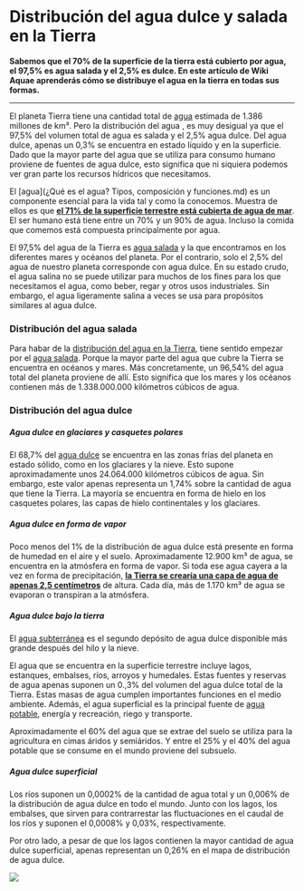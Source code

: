 # Distribución del agua dulce y salada en la Tierra

**Sabemos que el 70% de la superficie de la tierra está cubierto por agua, el 97,5% es agua salada y el 2,5% es dulce. En este artículo de Wiki Aquae aprenderás cómo se distribuye el agua en la tierra en todas sus formas.**

___

El planeta Tierra tiene una cantidad total de [agua](https://www.fundacionaquae.org/50-anos-de-busqueda-de-agua-en-la-luna/) estimada de 1.386 millones de km³. Pero la distribución del agua , es muy desigual ya que el 97,5% del volumen total de agua es salada y el 2,5% agua dulce. Del agua dulce, apenas un 0,3% se encuentra en estado líquido y en la superficie. Dado que la mayor parte del agua que se utiliza para consumo humano proviene de fuentes de agua dulce, esto significa que ni siquiera podemos ver gran parte los recursos hídricos que necesitamos.

El [agua](¿Qué es el agua? Tipos, composición y funciones.md) es un componente esencial para la vida tal y como la conocemos. Muestra de ellos es que **[el 71% de la superficie terrestre está cubierta de agua de mar](https://www.fundacionaquae.org/cuanta-agua-hay-en-el-mundo/)**. El ser humano está tiene entre un 70% y un 90% de agua. Incluso la comida que comemos está compuesta principalmente por agua.

El 97,5% del agua de la Tierra es [agua salada](https://www.fundacionaquae.org/como-utilizamos-el-agua-en-nuestras-casas/) y la que encontramos en los diferentes mares y océanos del planeta. Por el contrario, solo el 2,5% del agua de nuestro planeta corresponde con agua dulce. En su estado crudo, el agua salina no se puede utilizar para muchos de los fines para los que necesitamos el agua, como beber, regar y otros usos industriales. Sin embargo, el agua ligeramente salina a veces se usa para propósitos similares al agua dulce.

### Distribución del agua salada

Para habar de la [distribución del agua en la Tierra](https://www.fundacionaquae.org/como-se-distribuye-el-agua-en-nuestro-planeta/), tiene sentido empezar por el [agua salada](https://www.fundacionaquae.org/la-salina-riqueza-natural/). Porque la mayor parte del agua que cubre la Tierra se encuentra en océanos y mares. Más concretamente, un 96,54% del agua total del planeta proviene de allí. Esto significa que los mares y los océanos contienen más de 1.338.000.000 kilómetros cúbicos de agua.

### Distribución del agua dulce

##### Agua dulce en glaciares y casquetes polares

El 68,7% del [agua dulce](https://www.fundacionaquae.org/agua-dulce-salada/) se encuentra en las zonas frías del planeta en estado sólido, como en los glaciares y la nieve. Esto supone aproximadamente unos 24.064.000 kilómetros cúbicos de agua. Sin embargo, este valor apenas representa un 1,74% sobre la cantidad de agua que tiene la Tierra. La mayoría se encuentra en forma de hielo en los casquetes polares, las capas de hielo continentales y los glaciares.

##### Agua dulce en forma de vapor

Poco menos del 1% de la distribución de agua dulce está presente en forma de humedad en el aire y el suelo. Aproximadamente 12.900 km³ de agua, se encuentra en la atmósfera en forma de vapor. Si toda ese agua cayera a la vez en forma de precipitación, **[la Tierra se crearía una capa de agua de apenas 2,5 centímetros](https://www.fundacionaquae.org/principales-datos-del-agua-en-el-mundo/)** de altura. Cada día, más de 1.170 km³ de agua se evaporan o transpiran a la atmósfera.

##### Agua dulce bajo la tierra

El [agua subterránea](https://www.fundacionaquae.org/las-aguas-subterraneas/) es el segundo depósito de agua dulce disponible más grande después del hilo y la nieve.

El agua que se encuentra en la superficie terrestre incluye lagos, estanques, embalses, ríos, arroyos y humedales. Estas fuentes y reservas de agua apenas suponen un 0.,3% del volumen del agua dulce total de la Tierra. Estas masas de agua cumplen importantes funciones en el medio ambiente. Además, el agua superficial es la principal fuente de [agua potable](https://www.fundacionaquae.org/cantidad-de-agua-potable-fuente-de-vida/), energía y recreación, riego y transporte.

Aproximadamente el 60% del agua que se extrae del suelo se utiliza para la agricultura en cimas áridos y semiáridos. Y entre el 25% y el 40% del agua potable que se consume en el mundo proviene del subsuelo.

##### Agua dulce superficial

Los ríos suponen un 0,0002% de la cantidad de agua total y un 0,006% de la distribución de agua dulce en todo el mundo. Junto con los lagos, los embalses, que sirven para contrarrestar las fluctuaciones en el caudal de los ríos y suponen el 0,0008% y 0,03%, respectivamente.

Por otro lado, a pesar de que los lagos contienen la mayor cantidad de agua dulce superficial, apenas representan un 0,26% en el mapa de distribución de agua dulce. 

![](https://www.fundacionaquae.org/wp-content/uploads/2014/12/DMAgua.jpg.webp)

